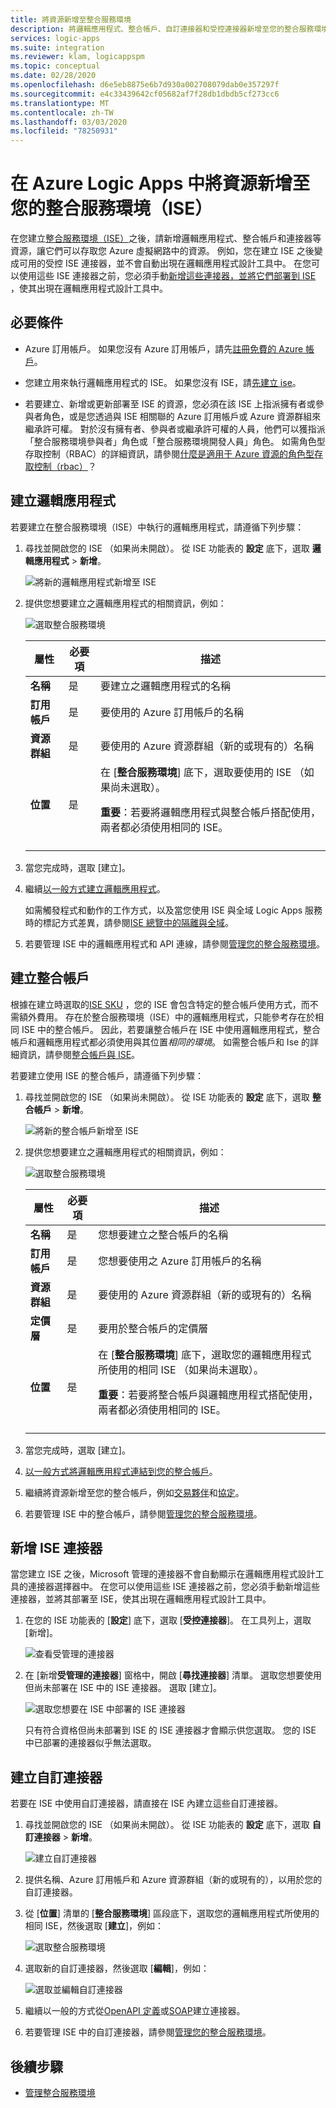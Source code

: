 ```yaml
---
title: 將資源新增至整合服務環境
description: 將邏輯應用程式、整合帳戶、自訂連接器和受控連接器新增至您的整合服務環境（ISE）
services: logic-apps
ms.suite: integration
ms.reviewer: klam, logicappspm
ms.topic: conceptual
ms.date: 02/28/2020
ms.openlocfilehash: d6e5eb8875e6b7d930a002708079dab0e357297f
ms.sourcegitcommit: e4c33439642cf05682af7f28db1dbdb5cf273cc6
ms.translationtype: MT
ms.contentlocale: zh-TW
ms.lasthandoff: 03/03/2020
ms.locfileid: "78250931"
---
```

# <a name="add-resources-to-your-integration-service-environment-ise-in-azure-logic-apps"></a>在 Azure Logic Apps 中將資源新增至您的整合服務環境（ISE）

在您建立[整合服務環境（ISE）](../logic-apps/connect-virtual-network-vnet-isolated-environment-overview.md)之後，請新增邏輯應用程式、整合帳戶和連接器等資源，讓它們可以存取您 Azure 虛擬網路中的資源。 例如，您在建立 ISE 之後變成可用的受控 ISE 連接器，並不會自動出現在邏輯應用程式設計工具中。 在您可以使用這些 ISE 連接器之前，您必須手動[新增這些連接器，並將它們部署到 ISE](#add-ise-connectors-environment) ，使其出現在邏輯應用程式設計工具中。

## <a name="prerequisites"></a>必要條件

* Azure 訂用帳戶。 如果您沒有 Azure 訂用帳戶，請先[註冊免費的 Azure 帳戶](https://azure.microsoft.com/free/)。

* 您建立用來執行邏輯應用程式的 ISE。 如果您沒有 ISE，請[先建立 ise](../logic-apps/connect-virtual-network-vnet-isolated-environment.md)。

* 若要建立、新增或更新部署至 ISE 的資源，您必須在該 ISE 上指派擁有者或參與者角色，或是您透過與 ISE 相關聯的 Azure 訂用帳戶或 Azure 資源群組來繼承許可權。 對於沒有擁有者、參與者或繼承許可權的人員，他們可以獲指派「整合服務環境參與者」角色或「整合服務環境開發人員」角色。 如需角色型存取控制（RBAC）的詳細資訊，請參閱[什麼是適用于 Azure 資源的角色型存取控制（rbac）](../role-based-access-control/overview.md)？

<a name="create-logic-apps-environment"></a>

## <a name="create-logic-apps"></a>建立邏輯應用程式

若要建立在整合服務環境（ISE）中執行的邏輯應用程式，請遵循下列步驟：

1. 尋找並開啟您的 ISE （如果尚未開啟）。 從 ISE 功能表的 **設定** 底下，選取 **邏輯應用程式** > **新增**。

   ![將新的邏輯應用程式新增至 ISE](./media/add-artifacts-integration-service-environment-ise/add-logic-app-to-ise.png)

1. 提供您想要建立之邏輯應用程式的相關資訊，例如：

   ![選取整合服務環境](./media/add-artifacts-integration-service-environment-ise/create-logic-app-integration-service-environment.png)

   | 屬性 | 必要項 | 描述 |
   |----------|----------|-------------|
   | **名稱** | 是 | 要建立之邏輯應用程式的名稱 |
   | **訂用帳戶** | 是 | 要使用的 Azure 訂用帳戶的名稱 |
   | **資源群組** | 是 | 要使用的 Azure 資源群組（新的或現有的）名稱 |
   | **位置** | 是 | 在 [**整合服務環境**] 底下，選取要使用的 ISE （如果尚未選取）。 <p><p> **重要**：若要將邏輯應用程式與整合帳戶搭配使用，兩者都必須使用相同的 ISE。 |
   ||||

1. 當您完成時，選取 [建立]。

1. 繼續[以一般方式建立邏輯應用程式](../logic-apps/quickstart-create-first-logic-app-workflow.md)。

   如需觸發程式和動作的工作方式，以及當您使用 ISE 與全域 Logic Apps 服務時的標記方式差異，請參閱[ISE 總覽中的隔離與全域](../logic-apps/connect-virtual-network-vnet-isolated-environment-overview.md#difference)。

1. 若要管理 ISE 中的邏輯應用程式和 API 連線，請參閱[管理您的整合服務環境](../logic-apps/ise-manage-integration-service-environment.md)。

<a name="create-integration-account-environment"></a>

## <a name="create-integration-accounts"></a>建立整合帳戶

根據在建立時選取的[ISE SKU](../logic-apps/connect-virtual-network-vnet-isolated-environment-overview.md#ise-level) ，您的 ISE 會包含特定的整合帳戶使用方式，而不需額外費用。 存在於整合服務環境（ISE）中的邏輯應用程式，只能參考存在於相同 ISE 中的整合帳戶。 因此，若要讓整合帳戶在 ISE 中使用邏輯應用程式，整合帳戶和邏輯應用程式都必須使用與其位置*相同的環境*。 如需整合帳戶和 Ise 的詳細資訊，請參閱[整合帳戶與 ISE](connect-virtual-network-vnet-isolated-environment-overview.md#create-integration-account-environment)。

若要建立使用 ISE 的整合帳戶，請遵循下列步驟：

1. 尋找並開啟您的 ISE （如果尚未開啟）。 從 ISE 功能表的 **設定** 底下，選取 **整合帳戶** > **新增**。

   ![將新的整合帳戶新增至 ISE](./media/add-artifacts-integration-service-environment-ise/add-integration-account-to-ise.png)

1. 提供您想要建立之邏輯應用程式的相關資訊，例如：

   ![選取整合服務環境](./media/add-artifacts-integration-service-environment-ise/create-integration-account-integration-service-environment.png)

   | 屬性 | 必要項 | 描述 |
   |----------|----------|-------------|
   | **名稱** | 是 | 您想要建立之整合帳戶的名稱 |
   | **訂用帳戶** | 是 | 您想要使用之 Azure 訂用帳戶的名稱 |
   | **資源群組** | 是 | 要使用的 Azure 資源群組（新的或現有的）名稱 |
   | **定價層** | 是 | 要用於整合帳戶的定價層 |
   | **位置** | 是 | 在 [**整合服務環境**] 底下，選取您的邏輯應用程式所使用的相同 ISE （如果尚未選取）。 <p><p> **重要**：若要將整合帳戶與邏輯應用程式搭配使用，兩者都必須使用相同的 ISE。 |
   ||||

1. 當您完成時，選取 [建立]。

1. [以一般方式將邏輯應用程式連結到您的整合帳戶](../logic-apps/logic-apps-enterprise-integration-create-integration-account.md#link-account)。

1. 繼續將資源新增至您的整合帳戶，例如[交易夥伴](../logic-apps/logic-apps-enterprise-integration-partners.md)和[協定](../logic-apps/logic-apps-enterprise-integration-agreements.md)。

1. 若要管理 ISE 中的整合帳戶，請參閱[管理您的整合服務環境](../logic-apps/ise-manage-integration-service-environment.md)。

<a name="add-ise-connectors-environment"></a>

## <a name="add-ise-connectors"></a>新增 ISE 連接器

當您建立 ISE 之後，Microsoft 管理的連接器不會自動顯示在邏輯應用程式設計工具的連接器選擇器中。 在您可以使用這些 ISE 連接器之前，您必須手動新增這些連接器，並將其部署至 ISE，使其出現在邏輯應用程式設計工具中。

1. 在您的 ISE 功能表的 [**設定**] 底下，選取 [**受控連接器**]。 在工具列上，選取 [新增]。

   ![查看受管理的連接器](./media/add-artifacts-integration-service-environment-ise/ise-view-managed-connectors.png)

1. 在 [新增**受管理的連接器**] 窗格中，開啟 [**尋找連接器**] 清單。 選取您想要使用但尚未部署在 ISE 中的 ISE 連接器。 選取 [建立]。

   ![選取您想要在 ISE 中部署的 ISE 連接器](./media/add-artifacts-integration-service-environment-ise/add-managed-connector.png)

   只有符合資格但尚未部署到 ISE 的 ISE 連接器才會顯示供您選取。 您的 ISE 中已部署的連接器似乎無法選取。

<a name="create-custom-connectors-environment"></a>

## <a name="create-custom-connectors"></a>建立自訂連接器

若要在 ISE 中使用自訂連接器，請直接在 ISE 內建立這些自訂連接器。

1. 尋找並開啟您的 ISE （如果尚未開啟）。 從 ISE 功能表的 **設定** 底下，選取 **自訂連接器** > **新增**。

   ![建立自訂連接器](./media/add-artifacts-integration-service-environment-ise/add-custom-connector-to-ise.png)

1. 提供名稱、Azure 訂用帳戶和 Azure 資源群組（新的或現有的），以用於您的自訂連接器。

1. 從 [**位置**] 清單的 [**整合服務環境**] 區段底下，選取您的邏輯應用程式所使用的相同 ISE，然後選取 [**建立**]，例如：

   ![選取整合服務環境](./media/add-artifacts-integration-service-environment-ise/create-custom-connector-integration-service-environment.png)

1. 選取新的自訂連接器，然後選取 [**編輯**]，例如：

   ![選取並編輯自訂連接器](./media/add-artifacts-integration-service-environment-ise/edit-custom-connectors.png)

1. 繼續以一般的方式從[OpenAPI 定義](https://docs.microsoft.com/connectors/custom-connectors/define-openapi-definition#import-the-openapi-definition)或[SOAP](https://docs.microsoft.com/connectors/custom-connectors/create-register-logic-apps-soap-connector#2-define-your-connector)建立連接器。

1. 若要管理 ISE 中的自訂連接器，請參閱[管理您的整合服務環境](../logic-apps/ise-manage-integration-service-environment.md)。

## <a name="next-steps"></a>後續步驟

* [管理整合服務環境](../logic-apps/ise-manage-integration-service-environment.md)
